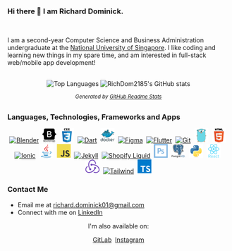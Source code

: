 <!-- markdownlint-disable-file -->
### Hi there 👋 I am Richard Dominick.

<br>

<!-- ![Profile Views](https://komarev.com/ghpvc/?username=RichDom2185) -->

I am a second-year Computer Science and Business Administration undergraduate at the [National University of Singapore](https://nus.edu.sg). I like coding and learning new things in my spare time, and am interested in full-stack web/mobile app development!

<br>

<div align="center" markdown="1">
<img alt="Top Languages" src="https://github-readme-stats.vercel.app/api/top-langs/?username=RichDom2185&layout=compact&disable_animations=true&card_width=372" height="180">
<img alt="RichDom2185's GitHub stats" src="https://github-readme-stats.vercel.app/api?username=RichDom2185&show_icons=true&disable_animations=true&rank_icon=github&show=reviews&text_bold=false&hide=contribs&card_width=440px" height="180">

_<sup>Generated by [GitHub Readme Stats](https://github.com/anuraghazra/github-readme-stats)</sup>_

</div>

### Languages, Technologies, Frameworks and Apps

<div align="center" markdown="1">

[<img width="32" alt="Blender" src="https://download.blender.org/branding/community/blender_community_badge_white.svg">](https://www.blender.org/)&nbsp;
[<img width="32" alt="Bootstrap" src="https://raw.githubusercontent.com/devicons/devicon/master/icons/bootstrap/bootstrap-plain-wordmark.svg">](https://getbootstrap.com/)&nbsp;
[<img width="32" alt="CSS" src="https://raw.githubusercontent.com/devicons/devicon/master/icons/css3/css3-original-wordmark.svg">](https://w3.org/css)&nbsp;
[<img width="32" alt="Dart" src="https://www.vectorlogo.zone/logos/dartlang/dartlang-icon.svg">](https://dart.dev/)&nbsp;
[<img width="32" alt="Docker" src="https://raw.githubusercontent.com/devicons/devicon/master/icons/docker/docker-original-wordmark.svg">](https://www.docker.com/)&nbsp;
[<img width="32" alt="Figma" src="https://www.vectorlogo.zone/logos/figma/figma-icon.svg">](https://www.figma.com/)&nbsp;
[<img width="32" alt="Flutter" src="https://www.vectorlogo.zone/logos/flutterio/flutterio-icon.svg">](https://flutter.dev/)&nbsp;
[<img width="32" alt="Git" src="https://www.vectorlogo.zone/logos/git-scm/git-scm-icon.svg">](https://git-scm.com/)&nbsp;
[<img width="32" alt="Golang" src="https://raw.githubusercontent.com/devicons/devicon/master/icons/go/go-original.svg">](https://go.dev/)&nbsp;
[<img width="32" alt="HTML" src="https://raw.githubusercontent.com/devicons/devicon/master/icons/html5/html5-original-wordmark.svg">](https://w3.org/html)&nbsp;
[<img width="32" alt="Ionic" src="https://ionicacademy.com/wp-content/uploads/2020/02/ionic-Logo.svg">](https://ionicframework.com/)&nbsp;
[<img width="32" alt="Java" src="https://raw.githubusercontent.com/devicons/devicon/master/icons/java/java-original.svg">](https://www.java.com/)&nbsp;
[<img width="32" alt="JavaScript" src="https://raw.githubusercontent.com/devicons/devicon/master/icons/javascript/javascript-original.svg">](https://developer.mozilla.org/en-US/docs/Web/JavaScript)&nbsp;
[<img width="32" alt="Jekyll" src="https://www.vectorlogo.zone/logos/jekyllrb/jekyllrb-icon.svg">](https://jekyllrb.com/)&nbsp;
[<img width="32" alt="Shopify Liquid" src="https://parse.programmieren-muenchen.de/parse/files/unilearn/liquid-logo-text.png">](https://shopify.github.io/liquid/)&nbsp;
[<img width="32" alt="Photoshop" src="https://raw.githubusercontent.com/devicons/devicon/master/icons/photoshop/photoshop-line.svg">](https://adobe.com/photoshop/)&nbsp;
[<img width="32" alt="PostgreSQL" src="https://raw.githubusercontent.com/devicons/devicon/master/icons/postgresql/postgresql-original-wordmark.svg">](https://www.postgresql.org/)&nbsp;
[<img width="32" alt="Python" src="https://raw.githubusercontent.com/devicons/devicon/master/icons/python/python-original.svg">](https://www.python.org/)&nbsp;
[<img width="32" alt="React" src="https://raw.githubusercontent.com/devicons/devicon/master/icons/react/react-original-wordmark.svg">](https://reactjs.org/)&nbsp;
[<img width="32" alt="Redux" src="https://raw.githubusercontent.com/devicons/devicon/master/icons/redux/redux-original.svg">](https://react-redux.js.org/)&nbsp;
[<img width="32" alt="Tailwind" src="https://www.vectorlogo.zone/logos/tailwindcss/tailwindcss-icon.svg">](https://tailwindcss.com/)&nbsp;
[<img width="32" alt="TypeScript" src="https://raw.githubusercontent.com/devicons/devicon/master/icons/typescript/typescript-original.svg">](https://www.typescriptlang.org/)

</div>

### Contact Me

* Email me at richard.dominick01@gmail.com
* Connect with me on [LinkedIn](https://www.linkedin.com/in/richard-dominick/)

<div align="center" markdown="1">

I'm also available on:

[GitLab](https://gitlab.com/RichDom2185/)&nbsp;
[Instagram](https://www.instagram.com/richarddominick_/)

</div>



<!--
**RichDom2185/RichDom2185** is a ✨ _special_ ✨ repository because its `README.md` (this file) appears on your GitHub profile.

Here are some ideas to get you started:

- 🔭 I’m currently working on ...
- 🌱 I’m currently learning ...
- 👯 I’m looking to collaborate on ...
- 🤔 I’m looking for help with ...
- 💬 Ask me about ...
- 📫 How to reach me: ...
- 😄 Pronouns: ...
- ⚡ Fun fact: ...
-->
